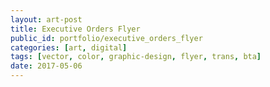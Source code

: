 ```yaml
---
layout: art-post
title: Executive Orders Flyer
public_id: portfolio/executive_orders_flyer
categories: [art, digital]
tags: [vector, color, graphic-design, flyer, trans, bta]
date: 2017-05-06
---
```

